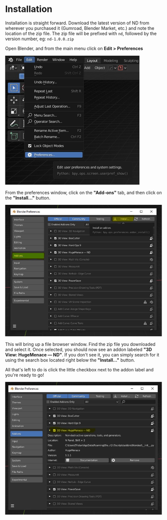 # Installation

Installation is straight forward. Download the latest version of ND from wherever you purchased it (Gumroad, Blender Market, etc.) and note the location of the zip file. The zip file will be prefixed with `nd`, followed by the version number, eg: `nd-1.0.0.zip`

Open Blender, and from the main menu click on **Edit > Preferences**

![edit preferences](_media/blender-edit-preferences.jpg)

From the preferences window, click on the **"Add-ons"** tab, and then click on the **"Install..."** button.

![install addon](_media/blender-addons-manager.jpg)

This will bring up a file browser window. Find the zip file you downloaded and select it. Once selected, you should now see an addon labeled **"3D View: HugeMenace — ND"**. If you don't see it, you can simply search for it using the search box located right below the **"Install..."** button. 

All that's left to do is click the little checkbox next to the addon label and you're ready to go!

![install addon](_media/blender-enable-addon.jpg)
